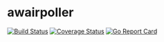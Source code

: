 # awairpoller
[![Build Status](https://github.com/azide0x37/awairpoller/workflows/run%20tests/badge.svg)](https://github.com/azide0x37/awairpoller/actions?workflow=run%20tests)
[![Coverage Status](https://coveralls.io/repos/github/azide0x37/awairpoller/badge.png?branch=main)](https://coveralls.io/github/azide0x37/awairpoller?branch=main)
[![Go Report Card](https://goreportcard.com/badge/github.com/azide0x37/awairpoller)](https://goreportcard.com/report/github.com/azide0x37/awairpoller) 
